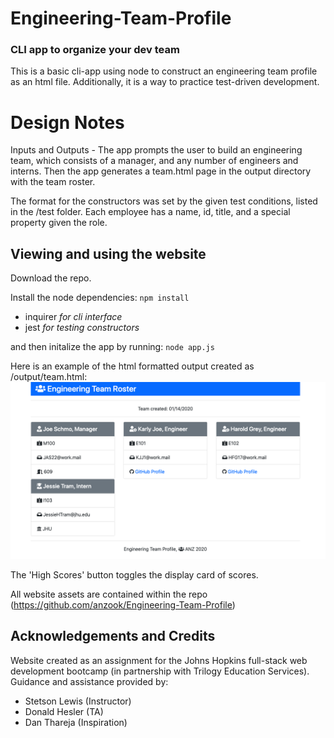 # Engineering-Team-Profile
### CLI app to organize your dev team

This is a basic cli-app using node to construct an engineering team profile as an html file. Additionally, it is a way to practice test-driven development.

# Design Notes

Inputs and Outputs -
The app prompts the user to build an engineering team, which consists of a manager, and any number of engineers and interns. Then the app generates a team.html page in the output directory with the team roster.

The format for the constructors was set by the given test conditions, listed in the /test folder. Each employee has a name, id, title, and a special property given the role.

## Viewing and using the website

Download the repo.

Install the node dependencies:
`npm install`
* inquirer _for cli interface_
* jest _for testing constructors_

 and then initalize the app by running:
`node app.js`

Here is an example of the html formatted output created as /output/team.html:
![Mainpage Screenshot Demo](/assets/Team_Profile_Demo.png)


The 'High Scores' button toggles the display card of scores.

All website assets are contained within the repo (https://github.com/anzook/Engineering-Team-Profile)


## Acknowledgements and Credits

Website created as an assignment for the Johns Hopkins full-stack web development bootcamp (in partnership with Trilogy Education Services).
Guidance and assistance provided by:
* Stetson Lewis (Instructor)
* Donald Hesler (TA)
* Dan Thareja (Inspiration)
